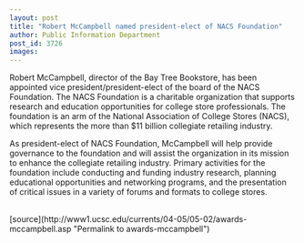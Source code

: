 ```yaml
---
layout: post
title: "Robert McCampbell named president-elect of NACS Foundation"
author: Public Information Department
post_id: 3726
images:
---
```


<a name="content" id="content"></a>
<p>
  Robert McCampbell, director of the Bay Tree Bookstore, has been appointed vice president/president-elect of the board of the NACS Foundation. The NACS Foundation is a charitable organization that supports research and education opportunities for college store professionals. The foundation is an arm of the National Association of College Stores (NACS), which represents the more than $11 billion collegiate retailing industry.
</p>
<p>
  As president-elect of NACS Foundation, McCampbell will help provide governance to the foundation and will assist the organization in its mission to enhance the collegiate retailing industry. Primary activities for the foundation include conducting and funding industry research, planning educational opportunities and networking programs, and the presentation of critical issues in a variety of forums and formats to college stores.<br>
</p><br>
[source](http://www1.ucsc.edu/currents/04-05/05-02/awards-mccampbell.asp "Permalink to awards-mccampbell")

